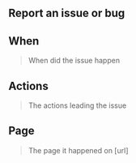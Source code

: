 ## Report an issue or bug

## When
> When did the issue happen

## Actions
> The actions leading the issue

## Page
> The page it happened on [url]
